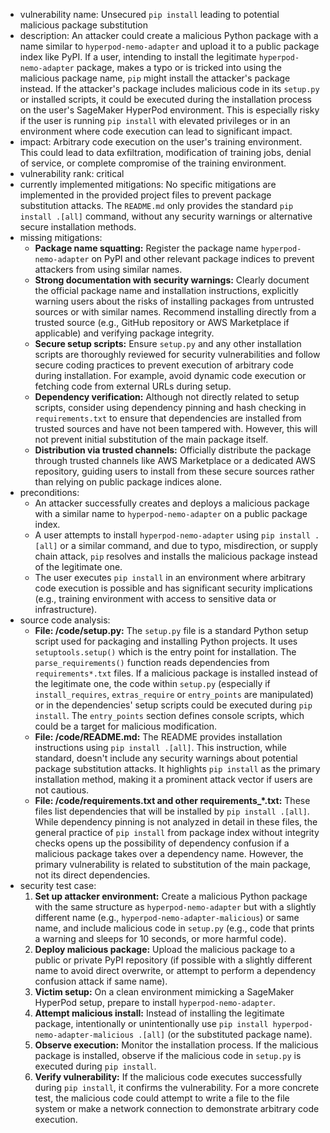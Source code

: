 - vulnerability name: Unsecured `pip install` leading to potential malicious package substitution
- description: An attacker could create a malicious Python package with a name similar to `hyperpod-nemo-adapter` and upload it to a public package index like PyPI. If a user, intending to install the legitimate `hyperpod-nemo-adapter` package, makes a typo or is tricked into using the malicious package name, `pip` might install the attacker's package instead. If the attacker's package includes malicious code in its `setup.py` or installed scripts, it could be executed during the installation process on the user's SageMaker HyperPod environment. This is especially risky if the user is running `pip install` with elevated privileges or in an environment where code execution can lead to significant impact.
- impact: Arbitrary code execution on the user's training environment. This could lead to data exfiltration, modification of training jobs, denial of service, or complete compromise of the training environment.
- vulnerability rank: critical
- currently implemented mitigations: No specific mitigations are implemented in the provided project files to prevent package substitution attacks. The `README.md` only provides the standard `pip install .[all]` command, without any security warnings or alternative secure installation methods.
- missing mitigations:
    - **Package name squatting:** Register the package name `hyperpod-nemo-adapter` on PyPI and other relevant package indices to prevent attackers from using similar names.
    - **Strong documentation with security warnings:** Clearly document the official package name and installation instructions, explicitly warning users about the risks of installing packages from untrusted sources or with similar names. Recommend installing directly from a trusted source (e.g., GitHub repository or AWS Marketplace if applicable) and verifying package integrity.
    - **Secure setup scripts:** Ensure `setup.py` and any other installation scripts are thoroughly reviewed for security vulnerabilities and follow secure coding practices to prevent execution of arbitrary code during installation. For example, avoid dynamic code execution or fetching code from external URLs during setup.
    - **Dependency verification:**  Although not directly related to setup scripts, consider using dependency pinning and hash checking in `requirements.txt` to ensure that dependencies are installed from trusted sources and have not been tampered with. However, this will not prevent initial substitution of the main package itself.
    - **Distribution via trusted channels:** Officially distribute the package through trusted channels like AWS Marketplace or a dedicated AWS repository, guiding users to install from these secure sources rather than relying on public package indices alone.
- preconditions:
    - An attacker successfully creates and deploys a malicious package with a similar name to `hyperpod-nemo-adapter` on a public package index.
    - A user attempts to install `hyperpod-nemo-adapter` using `pip install .[all]` or a similar command, and due to typo, misdirection, or supply chain attack, `pip` resolves and installs the malicious package instead of the legitimate one.
    - The user executes `pip install` in an environment where arbitrary code execution is possible and has significant security implications (e.g., training environment with access to sensitive data or infrastructure).
- source code analysis:
    - **File: /code/setup.py:** The `setup.py` file is a standard Python setup script used for packaging and installing Python projects. It uses `setuptools.setup()` which is the entry point for installation. The `parse_requirements()` function reads dependencies from `requirements*.txt` files. If a malicious package is installed instead of the legitimate one, the code within `setup.py` (especially if `install_requires`, `extras_require` or `entry_points` are manipulated) or in the dependencies' setup scripts could be executed during `pip install`. The `entry_points` section defines console scripts, which could be a target for malicious modification.
    - **File: /code/README.md:** The README provides installation instructions using `pip install .[all]`. This instruction, while standard, doesn't include any security warnings about potential package substitution attacks. It highlights `pip install` as the primary installation method, making it a prominent attack vector if users are not cautious.
    - **File: /code/requirements.txt and other requirements_*.txt:** These files list dependencies that will be installed by `pip install .[all]`. While dependency pinning is not analyzed in detail in these files, the general practice of `pip install` from package index without integrity checks opens up the possibility of dependency confusion if a malicious package takes over a dependency name. However, the primary vulnerability is related to substitution of the main package, not its direct dependencies.
- security test case:
    1. **Set up attacker environment:** Create a malicious Python package with the same structure as `hyperpod-nemo-adapter` but with a slightly different name (e.g., `hyperpod-nemo-adapter-malicious`) or same name, and include malicious code in `setup.py` (e.g., code that prints a warning and sleeps for 10 seconds, or more harmful code).
    2. **Deploy malicious package:** Upload the malicious package to a public or private PyPI repository (if possible with a slightly different name to avoid direct overwrite, or attempt to perform a dependency confusion attack if same name).
    3. **Victim setup:** On a clean environment mimicking a SageMaker HyperPod setup, prepare to install `hyperpod-nemo-adapter`.
    4. **Attempt malicious install:** Instead of installing the legitimate package, intentionally or unintentionally use `pip install hyperpod-nemo-adapter-malicious .[all]` (or the substituted package name).
    5. **Observe execution:** Monitor the installation process. If the malicious package is installed, observe if the malicious code in `setup.py` is executed during `pip install`.
    6. **Verify vulnerability:** If the malicious code executes successfully during `pip install`, it confirms the vulnerability. For a more concrete test, the malicious code could attempt to write a file to the file system or make a network connection to demonstrate arbitrary code execution.